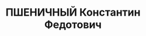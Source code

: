 ---
title: ПШЕНИЧНЫЙ Константин Федотович
description: "1903 р., с. Ліщинці Погребищенського р-ну Вінницької обл., українець,\
  \ з селян, чл. ВКП(б), освіта середня, секретар Новотроїцького райкому КП(б)У. \n\
  \  15.01.1938 р.звинувачений у належності до к/рев. організації, розстріляний 16.01.1938\
  \ р. \n  Реабілітований 23.07.1957 р."
---